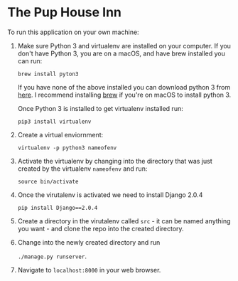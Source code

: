 # The Pup House Inn #

To run this application on your own machine:

1. Make sure Python 3 and virtualenv are installed on your computer. If you don't have Python 3, you are on a macOS, and have brew installed you can run: 

	```brew install pyton3``` 

	If you have none of the above installed you can download python 3 from [here](https://www.python.org/downloads/). I recommend installing [brew](https://brew.sh/) if you're on macOS to install python 3. 

	Once Python 3 is installed to get virtualenv installed run:

	```pip3 install virtualenv``` 


2. Create a virtual enviornment:

	```virtualenv -p python3 nameofenv```

3. Activate the virtualenv by changing into the directory that was just created by the virtualenv ```nameofenv``` and run:

	```source bin/activate```

4. Once the virutalenv is activated we need to install Django 2.0.4
 
 	```pip install Django==2.0.4```

5. Create a directory in the virutalenv called ```src``` - it can be named anything you want - and clone the repo into the created directory.

6. Change into the newly created directory and run 
	
	```./manage.py runserver```.

7. Navigate to ```localhost:8000``` in your web browser.